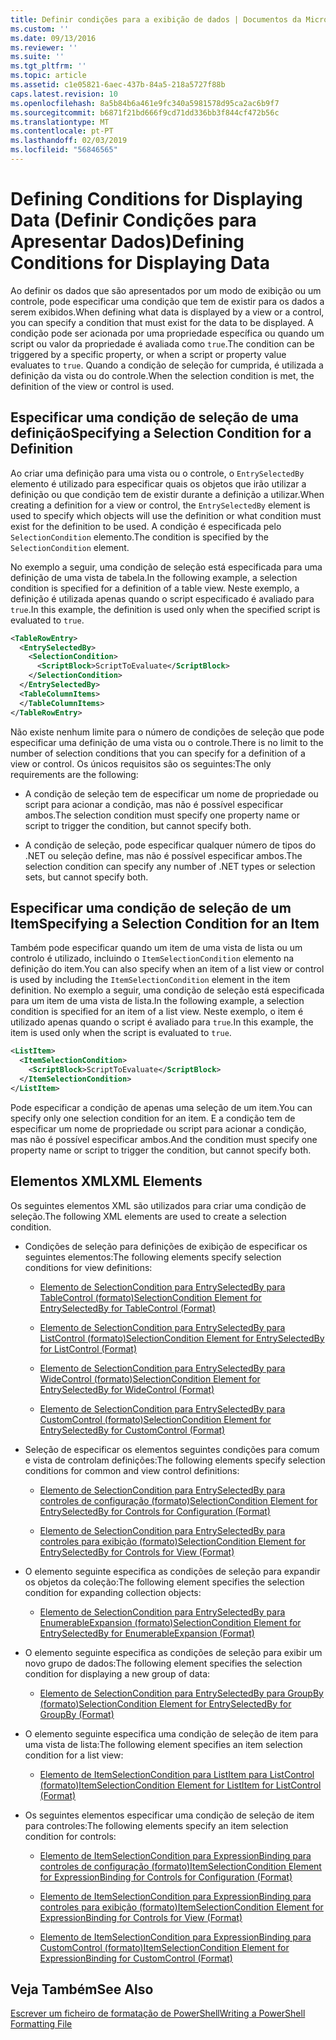 ```yaml
---
title: Definir condições para a exibição de dados | Documentos da Microsoft
ms.custom: ''
ms.date: 09/13/2016
ms.reviewer: ''
ms.suite: ''
ms.tgt_pltfrm: ''
ms.topic: article
ms.assetid: c1e05821-6aec-437b-84a5-218a5727f88b
caps.latest.revision: 10
ms.openlocfilehash: 8a5b84b6a461e9fc340a5981578d95ca2ac6b9f7
ms.sourcegitcommit: b6871f21bd666f9cd71dd336bb3f844cf472b56c
ms.translationtype: MT
ms.contentlocale: pt-PT
ms.lasthandoff: 02/03/2019
ms.locfileid: "56846565"
---
```

# <a name="defining-conditions-for-displaying-data"></a><span data-ttu-id="845d3-102">Defining Conditions for Displaying Data (Definir Condições para Apresentar Dados)</span><span class="sxs-lookup"><span data-stu-id="845d3-102">Defining Conditions for Displaying Data</span></span>

<span data-ttu-id="845d3-103">Ao definir os dados que são apresentados por um modo de exibição ou um controle, pode especificar uma condição que tem de existir para os dados a serem exibidos.</span><span class="sxs-lookup"><span data-stu-id="845d3-103">When defining what data is displayed by a view or a control, you can specify a condition that must exist for the data to be displayed.</span></span> <span data-ttu-id="845d3-104">A condição pode ser acionada por uma propriedade específica ou quando um script ou valor da propriedade é avaliada como `true`.</span><span class="sxs-lookup"><span data-stu-id="845d3-104">The condition can be triggered by a specific property, or when a script or property value evaluates to `true`.</span></span> <span data-ttu-id="845d3-105">Quando a condição de seleção for cumprida, é utilizada a definição da vista ou do controle.</span><span class="sxs-lookup"><span data-stu-id="845d3-105">When the selection condition is met, the definition of the view or control is used.</span></span>

## <a name="specifying-a-selection-condition-for-a-definition"></a><span data-ttu-id="845d3-106">Especificar uma condição de seleção de uma definição</span><span class="sxs-lookup"><span data-stu-id="845d3-106">Specifying a Selection Condition for a Definition</span></span>

<span data-ttu-id="845d3-107">Ao criar uma definição para uma vista ou o controle, o `EntrySelectedBy` elemento é utilizado para especificar quais os objetos que irão utilizar a definição ou que condição tem de existir durante a definição a utilizar.</span><span class="sxs-lookup"><span data-stu-id="845d3-107">When creating a definition for a view or control, the `EntrySelectedBy` element is used to specify which objects will use the definition or what condition must exist for the definition to be used.</span></span> <span data-ttu-id="845d3-108">A condição é especificada pelo `SelectionCondition` elemento.</span><span class="sxs-lookup"><span data-stu-id="845d3-108">The condition is specified by the `SelectionCondition` element.</span></span>

<span data-ttu-id="845d3-109">No exemplo a seguir, uma condição de seleção está especificada para uma definição de uma vista de tabela.</span><span class="sxs-lookup"><span data-stu-id="845d3-109">In the following example, a selection condition is specified for a definition of a table view.</span></span> <span data-ttu-id="845d3-110">Neste exemplo, a definição é utilizada apenas quando o script especificado é avaliado para `true`.</span><span class="sxs-lookup"><span data-stu-id="845d3-110">In this example, the definition is used only when the specified script is evaluated to `true`.</span></span>

```xml
<TableRowEntry>
  <EntrySelectedBy>
    <SelectionCondition>
      <ScriptBlock>ScriptToEvaluate</ScriptBlock>
    </SelectionCondition>
  </EntrySelectedBy>
  <TableColumnItems>
  </TableColumnItems>
</TableRowEntry>

```

<span data-ttu-id="845d3-111">Não existe nenhum limite para o número de condições de seleção que pode especificar uma definição de uma vista ou o controle.</span><span class="sxs-lookup"><span data-stu-id="845d3-111">There is no limit to the number of selection conditions that you can specify for a definition of a view or control.</span></span> <span data-ttu-id="845d3-112">Os únicos requisitos são os seguintes:</span><span class="sxs-lookup"><span data-stu-id="845d3-112">The only requirements are the following:</span></span>

- <span data-ttu-id="845d3-113">A condição de seleção tem de especificar um nome de propriedade ou script para acionar a condição, mas não é possível especificar ambos.</span><span class="sxs-lookup"><span data-stu-id="845d3-113">The selection condition must specify one property name or script to trigger the condition, but cannot specify both.</span></span>

- <span data-ttu-id="845d3-114">A condição de seleção, pode especificar qualquer número de tipos do .NET ou seleção define, mas não é possível especificar ambos.</span><span class="sxs-lookup"><span data-stu-id="845d3-114">The selection condition can specify any number of .NET types or selection sets, but cannot specify both.</span></span>

## <a name="specifying-a-selection-condition-for-an-item"></a><span data-ttu-id="845d3-115">Especificar uma condição de seleção de um Item</span><span class="sxs-lookup"><span data-stu-id="845d3-115">Specifying a Selection Condition for an Item</span></span>

<span data-ttu-id="845d3-116">Também pode especificar quando um item de uma vista de lista ou um controlo é utilizado, incluindo o `ItemSelectionCondition` elemento na definição do item.</span><span class="sxs-lookup"><span data-stu-id="845d3-116">You can also specify when an item of a list view or control is used by including the `ItemSelectionCondition` element in the item definition.</span></span> <span data-ttu-id="845d3-117">No exemplo a seguir, uma condição de seleção está especificada para um item de uma vista de lista.</span><span class="sxs-lookup"><span data-stu-id="845d3-117">In the following example, a selection condition is specified for an item of a list view.</span></span> <span data-ttu-id="845d3-118">Neste exemplo, o item é utilizado apenas quando o script é avaliado para `true`.</span><span class="sxs-lookup"><span data-stu-id="845d3-118">In this example, the item is used only when the script is evaluated to `true`.</span></span>

```xml
<ListItem>
  <ItemSelectionCondition>
    <ScriptBlock>ScriptToEvaluate</ScriptBlock>
  </ItemSelectionCondition>
</ListItem>

```

<span data-ttu-id="845d3-119">Pode especificar a condição de apenas uma seleção de um item.</span><span class="sxs-lookup"><span data-stu-id="845d3-119">You can specify only one selection condition for an item.</span></span> <span data-ttu-id="845d3-120">E a condição tem de especificar um nome de propriedade ou script para acionar a condição, mas não é possível especificar ambos.</span><span class="sxs-lookup"><span data-stu-id="845d3-120">And the condition must specify one property name or script to trigger the condition, but cannot specify both.</span></span>

## <a name="xml-elements"></a><span data-ttu-id="845d3-121">Elementos XML</span><span class="sxs-lookup"><span data-stu-id="845d3-121">XML Elements</span></span>

 <span data-ttu-id="845d3-122">Os seguintes elementos XML são utilizados para criar uma condição de seleção.</span><span class="sxs-lookup"><span data-stu-id="845d3-122">The following XML elements are used to create a selection condition.</span></span>

- <span data-ttu-id="845d3-123">Condições de seleção para definições de exibição de especificar os seguintes elementos:</span><span class="sxs-lookup"><span data-stu-id="845d3-123">The following elements specify selection conditions for view definitions:</span></span>

    - [<span data-ttu-id="845d3-124">Elemento de SelectionCondition para EntrySelectedBy para TableControl (formato)</span><span class="sxs-lookup"><span data-stu-id="845d3-124">SelectionCondition Element for EntrySelectedBy for TableControl (Format)</span></span>](./selectioncondition-element-for-entryselectedby-for-tablecontrol-format.md)

    - [<span data-ttu-id="845d3-125">Elemento de SelectionCondition para EntrySelectedBy para ListControl (formato)</span><span class="sxs-lookup"><span data-stu-id="845d3-125">SelectionCondition Element for EntrySelectedBy for ListControl (Format)</span></span>](./selectioncondition-element-for-entryselectedby-for-listcontrol-format.md)

    - [<span data-ttu-id="845d3-126">Elemento de SelectionCondition para EntrySelectedBy para WideControl (formato)</span><span class="sxs-lookup"><span data-stu-id="845d3-126">SelectionCondition Element for EntrySelectedBy for WideControl (Format)</span></span>](./selectioncondition-element-for-entryselectedby-for-widecontrol-format.md)

    - [<span data-ttu-id="845d3-127">Elemento de SelectionCondition para EntrySelectedBy para CustomControl (formato)</span><span class="sxs-lookup"><span data-stu-id="845d3-127">SelectionCondition Element for EntrySelectedBy for CustomControl (Format)</span></span>](./selectioncondition-element-for-entryselectedby-for-customcontrol-format.md)

- <span data-ttu-id="845d3-128">Seleção de especificar os elementos seguintes condições para comum e vista de controlam definições:</span><span class="sxs-lookup"><span data-stu-id="845d3-128">The following elements specify selection conditions for common and view control definitions:</span></span>

    - [<span data-ttu-id="845d3-129">Elemento de SelectionCondition para EntrySelectedBy para controles de configuração (formato)</span><span class="sxs-lookup"><span data-stu-id="845d3-129">SelectionCondition Element for EntrySelectedBy for Controls for Configuration (Format)</span></span>](./selectioncondition-element-for-entryselectedby-for-controls-for-configuration-format.md)

    - [<span data-ttu-id="845d3-130">Elemento de SelectionCondition para EntrySelectedBy para controles para exibição (formato)</span><span class="sxs-lookup"><span data-stu-id="845d3-130">SelectionCondition Element for EntrySelectedBy for Controls for View (Format)</span></span>](./selectioncondition-element-for-entryselectedby-for-controls-for-view-format.md)

- <span data-ttu-id="845d3-131">O elemento seguinte especifica as condições de seleção para expandir os objetos da coleção:</span><span class="sxs-lookup"><span data-stu-id="845d3-131">The following element specifies the selection condition for expanding collection objects:</span></span>

    - [<span data-ttu-id="845d3-132">Elemento de SelectionCondition para EntrySelectedBy para EnumerableExpansion (formato)</span><span class="sxs-lookup"><span data-stu-id="845d3-132">SelectionCondition Element for EntrySelectedBy for EnumerableExpansion (Format)</span></span>](./selectioncondition-element-for-entryselectedby-for-enumerableexpansion-format.md)

- <span data-ttu-id="845d3-133">O elemento seguinte especifica as condições de seleção para exibir um novo grupo de dados:</span><span class="sxs-lookup"><span data-stu-id="845d3-133">The following element specifies the selection condition for displaying a new group of data:</span></span>

    - [<span data-ttu-id="845d3-134">Elemento de SelectionCondition para EntrySelectedBy para GroupBy (formato)</span><span class="sxs-lookup"><span data-stu-id="845d3-134">SelectionCondition Element for EntrySelectedBy for GroupBy (Format)</span></span>](./selectioncondition-element-for-entryselectedby-for-groupby-format.md)

- <span data-ttu-id="845d3-135">O elemento seguinte especifica uma condição de seleção de item para uma vista de lista:</span><span class="sxs-lookup"><span data-stu-id="845d3-135">The following element specifies an item selection condition for a list view:</span></span>

    - [<span data-ttu-id="845d3-136">Elemento de ItemSelectionCondition para ListItem para ListControl (formato)</span><span class="sxs-lookup"><span data-stu-id="845d3-136">ItemSelectionCondition Element for ListItem for ListControl (Format)</span></span>](./itemselectioncondition-element-for-listitem-for-listcontrol-format.md)

- <span data-ttu-id="845d3-137">Os seguintes elementos especificar uma condição de seleção de item para controles:</span><span class="sxs-lookup"><span data-stu-id="845d3-137">The following elements specify an item selection condition for controls:</span></span>

    - [<span data-ttu-id="845d3-138">Elemento de ItemSelectionCondition para ExpressionBinding para controles de configuração (formato)</span><span class="sxs-lookup"><span data-stu-id="845d3-138">ItemSelectionCondition Element for ExpressionBinding for Controls for Configuration (Format)</span></span>](./itemselectioncondition-element-for-expressionbinding-for-controls-for-configuration-format.md)

    - [<span data-ttu-id="845d3-139">Elemento de ItemSelectionCondition para ExpressionBinding para controles para exibição (formato)</span><span class="sxs-lookup"><span data-stu-id="845d3-139">ItemSelectionCondition Element for ExpressionBinding for Controls for View (Format)</span></span>](./itemselectioncondition-element-for-expressionbinding-for-controls-for-view-format.md)

    - [<span data-ttu-id="845d3-140">Elemento de ItemSelectionCondition para ExpressionBinding para CustomControl (formato)</span><span class="sxs-lookup"><span data-stu-id="845d3-140">ItemSelectionCondition Element for ExpressionBinding for CustomControl (Format)</span></span>](./itemselectioncondition-element-for-expressionbinding-for-customcontrol-format.md)

## <a name="see-also"></a><span data-ttu-id="845d3-141">Veja Também</span><span class="sxs-lookup"><span data-stu-id="845d3-141">See Also</span></span>

[<span data-ttu-id="845d3-142">Escrever um ficheiro de formatação de PowerShell</span><span class="sxs-lookup"><span data-stu-id="845d3-142">Writing a PowerShell Formatting File</span></span>](./writing-a-powershell-formatting-file.md)

